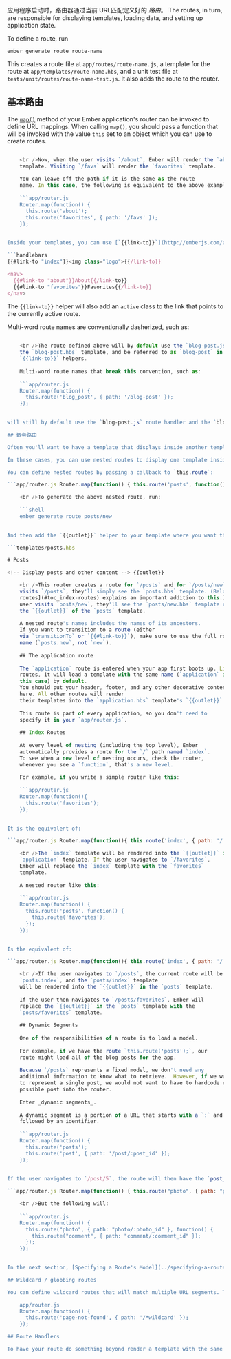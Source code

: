 应用程序启动时，路由器通过当前 URL匹配定义好的 *路由*。 The routes, in turn, are responsible for displaying templates, loading data, and setting up application state.

To define a route, run

```shell
ember generate route route-name
```

This creates a route file at `app/routes/route-name.js`, a template for the route at `app/templates/route-name.hbs`, and a unit test file at `tests/unit/routes/route-name-test.js`. It also adds the route to the router.

## 基本路由

The [`map()`](http://emberjs.com/api/classes/Ember.Router.html#method_map) method of your Ember application's router can be invoked to define URL mappings. When calling `map()`, you should pass a function that will be invoked with the value `this` set to an object which you can use to create routes.

```app/router.js Router.map(function() { this.route('about', { path: '/about' }); this.route('favorites', { path: '/favs' }); });

    <br />Now, when the user visits `/about`, Ember will render the `about`
    template. Visiting `/favs` will render the `favorites` template.
    
    You can leave off the path if it is the same as the route
    name. In this case, the following is equivalent to the above example:
    
    ```app/router.js
    Router.map(function() {
      this.route('about');
      this.route('favorites', { path: '/favs' });
    });
    

Inside your templates, you can use [`{{link-to}}`](http://emberjs.com/api/classes/Ember.Templates.helpers.html#method_link-to) to navigate between routes, using the name that you provided to the `route` method.

```handlebars
{{#link-to "index"}}<img class="logo">{{/link-to}}

<nav>
  {{#link-to "about"}}About{{/link-to}}
  {{#link-to "favorites"}}Favorites{{/link-to}}
</nav>
```

The `{{link-to}}` helper will also add an `active` class to the link that points to the currently active route.

Multi-word route names are conventionally dasherized, such as:

```app/router.js Router.map(function() { this.route('blog-post', { path: '/blog-post' }); });

    <br />The route defined above will by default use the `blog-post.js` route handler,
    the `blog-post.hbs` template, and be referred to as `blog-post` in any
    `{{link-to}}` helpers.
    
    Multi-word route names that break this convention, such as:
    
    ```app/router.js
    Router.map(function() {
      this.route('blog_post', { path: '/blog-post' });
    });
    

will still by default use the `blog-post.js` route handler and the `blog-post.hbs` template, but will be referred to as `blog_post` in any `{{link-to}}` helpers.

## 嵌套路由

Often you'll want to have a template that displays inside another template. For example, in a blogging application, instead of going from a list of blog posts to creating a new post, you might want to have the post creation page display next to the list.

In these cases, you can use nested routes to display one template inside of another.

You can define nested routes by passing a callback to `this.route`:

```app/router.js Router.map(function() { this.route('posts', function() { this.route('new'); }); });

    <br />To generate the above nested route, run:
    
    ```shell
    ember generate route posts/new
    

And then add the `{{outlet}}` helper to your template where you want the nested template to display:

```templates/posts.hbs 

# Posts

<!-- Display posts and other content --> {{outlet}}

    <br />This router creates a route for `/posts` and for `/posts/new`. When a user
    visits `/posts`, they'll simply see the `posts.hbs` template. (Below, [index
    routes](#toc_index-routes) explains an important addition to this.) When the
    user visits `posts/new`, they'll see the `posts/new.hbs` template rendered into
    the `{{outlet}}` of the `posts` template.
    
    A nested route's names includes the names of its ancestors.
    If you want to transition to a route (either
    via `transitionTo` or `{{#link-to}}`), make sure to use the full route
    name (`posts.new`, not `new`).
    
    ## The application route
    
    The `application` route is entered when your app first boots up. Like other
    routes, it will load a template with the same name (`application` in
    this case) by default.
    You should put your header, footer, and any other decorative content
    here. All other routes will render
    their templates into the `application.hbs` template's `{{outlet}}`.
    
    This route is part of every application, so you don't need to
    specify it in your `app/router.js`.
    
    ## Index Routes
    
    At every level of nesting (including the top level), Ember
    automatically provides a route for the `/` path named `index`.
    To see when a new level of nesting occurs, check the router,
    whenever you see a `function`, that's a new level.
    
    For example, if you write a simple router like this:
    
    ```app/router.js
    Router.map(function(){
      this.route('favorites');
    });
    

It is the equivalent of:

```app/router.js Router.map(function(){ this.route('index', { path: '/' }); this.route('favorites'); });

    <br />The `index` template will be rendered into the `{{outlet}}` in the
    `application` template. If the user navigates to `/favorites`,
    Ember will replace the `index` template with the `favorites`
    template.
    
    A nested router like this:
    
    ```app/router.js
    Router.map(function() {
      this.route('posts', function() {
        this.route('favorites');
      });
    });
    

Is the equivalent of:

```app/router.js Router.map(function(){ this.route('index', { path: '/' }); this.route('posts', function() { this.route('index', { path: '/' }); this.route('favorites'); }); });

    <br />If the user navigates to `/posts`, the current route will be
    `posts.index`, and the `posts/index` template
    will be rendered into the `{{outlet}}` in the `posts` template.
    
    If the user then navigates to `/posts/favorites`, Ember will
    replace the `{{outlet}}` in the `posts` template with the
    `posts/favorites` template.
    
    ## Dynamic Segments
    
    One of the responsibilities of a route is to load a model.
    
    For example, if we have the route `this.route('posts');`, our
    route might load all of the blog posts for the app.
    
    Because `/posts` represents a fixed model, we don't need any
    additional information to know what to retrieve.  However, if we want a route
    to represent a single post, we would not want to have to hardcode every
    possible post into the router.
    
    Enter _dynamic segments_.
    
    A dynamic segment is a portion of a URL that starts with a `:` and is
    followed by an identifier.
    
    ```app/router.js
    Router.map(function() {
      this.route('posts');
      this.route('post', { path: '/post/:post_id' });
    });
    

If the user navigates to `/post/5`, the route will then have the `post_id` of `5` to use to load the correct post. Ember follows the convention of `:model-name_id` for two reasons. The first reason is that Routes know how to fetch the right model by default, if you follow the convention. The second is that `params` is an object, and can only have one value associated with a key. To put it in code, the following will *not* work properly:

```app/router.js Router.map(function() { this.route("photo", { path: "photo/:id" }, function() { this.route("comment", { path: "comment/:id" }); }); });

    <br />But the following will:
    
    ```app/router.js
    Router.map(function() {
      this.route("photo", { path: "photo/:photo_id" }, function() {
        this.route("comment", { path: "comment/:comment_id" });
      });
    });
    

In the next section, [Specifying a Route's Model](../specifying-a-routes-model), you will learn more about how to load a model.

## Wildcard / globbing routes

You can define wildcard routes that will match multiple URL segments. This could be used, for example, if you'd like a catch-all route which is useful when the user enters an incorrect URL not managed by your app.

    app/router.js
    Router.map(function() {
      this.route('page-not-found', { path: '/*wildcard' });
    });

## Route Handlers

To have your route do something beyond render a template with the same name, you'll need to create a route handler. The following guides will explore the different features of route handlers. For more information on routes, see the API documentation for [the router](http://emberjs.com/api/classes/Ember.Router.html) and for [route handlers](http://emberjs.com/api/classes/Ember.Route.html).